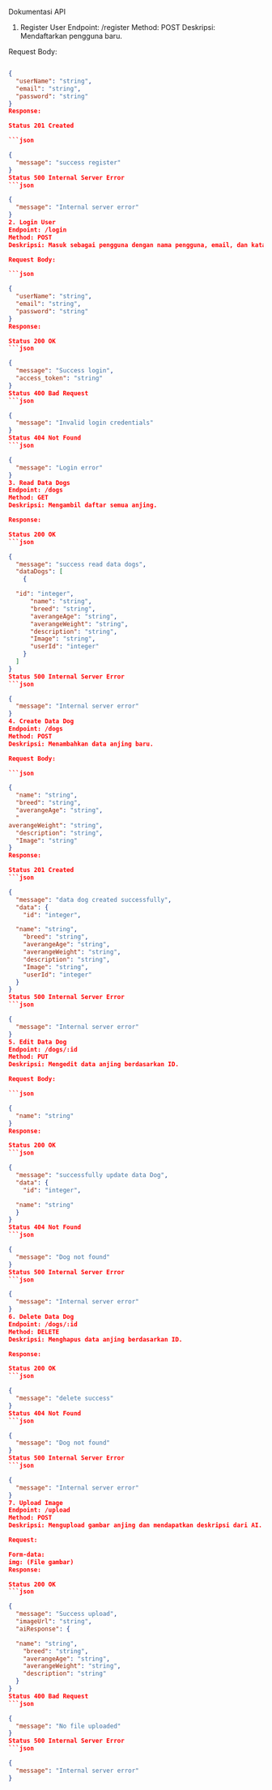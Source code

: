 Dokumentasi API

1. Register User
   Endpoint: /register
   Method: POST
   Deskripsi: Mendaftarkan pengguna baru.

Request Body:

````json

{
  "userName": "string",
  "email": "string",
  "password": "string"
}
Response:

Status 201 Created

```json

{
  "message": "success register"
}
Status 500 Internal Server Error
```json

{
  "message": "Internal server error"
}
2. Login User
Endpoint: /login
Method: POST
Deskripsi: Masuk sebagai pengguna dengan nama pengguna, email, dan kata sandi.

Request Body:

```json

{
  "userName": "string",
  "email": "string",
  "password": "string"
}
Response:

Status 200 OK
```json

{
  "message": "Success login",
  "access_token": "string"
}
Status 400 Bad Request
```json

{
  "message": "Invalid login credentials"
}
Status 404 Not Found
```json

{
  "message": "Login error"
}
3. Read Data Dogs
Endpoint: /dogs
Method: GET
Deskripsi: Mengambil daftar semua anjing.

Response:

Status 200 OK
```json

{
  "message": "success read data dogs",
  "dataDogs": [
    {

  "id": "integer",
      "name": "string",
      "breed": "string",
      "averangeAge": "string",
      "averangeWeight": "string",
      "description": "string",
      "Image": "string",
      "userId": "integer"
    }
  ]
}
Status 500 Internal Server Error
```json

{
  "message": "Internal server error"
}
4. Create Data Dog
Endpoint: /dogs
Method: POST
Deskripsi: Menambahkan data anjing baru.

Request Body:

```json

{
  "name": "string",
  "breed": "string",
  "averangeAge": "string",
  "
averangeWeight": "string",
  "description": "string",
  "Image": "string"
}
Response:

Status 201 Created
```json

{
  "message": "data dog created successfully",
  "data": {
    "id": "integer",

  "name": "string",
    "breed": "string",
    "averangeAge": "string",
    "averangeWeight": "string",
    "description": "string",
    "Image": "string",
    "userId": "integer"
  }
}
Status 500 Internal Server Error
```json

{
  "message": "Internal server error"
}
5. Edit Data Dog
Endpoint: /dogs/:id
Method: PUT
Deskripsi: Mengedit data anjing berdasarkan ID.

Request Body:

```json

{
  "name": "string"
}
Response:

Status 200 OK
```json

{
  "message": "successfully update data Dog",
  "data": {
    "id": "integer",

  "name": "string"
  }
}
Status 404 Not Found
```json

{
  "message": "Dog not found"
}
Status 500 Internal Server Error
```json

{
  "message": "Internal server error"
}
6. Delete Data Dog
Endpoint: /dogs/:id
Method: DELETE
Deskripsi: Menghapus data anjing berdasarkan ID.

Response:

Status 200 OK
```json

{
  "message": "delete success"
}
Status 404 Not Found
```json

{
  "message": "Dog not found"
}
Status 500 Internal Server Error
```json

{
  "message": "Internal server error"
}
7. Upload Image
Endpoint: /upload
Method: POST
Deskripsi: Mengupload gambar anjing dan mendapatkan deskripsi dari AI.

Request:

Form-data:
img: (File gambar)
Response:

Status 200 OK
```json

{
  "message": "Success upload",
  "imageUrl": "string",
  "aiResponse": {

  "name": "string",
    "breed": "string",
    "averangeAge": "string",
    "averangeWeight": "string",
    "description": "string"
  }
}
Status 400 Bad Request
```json

{
  "message": "No file uploaded"
}
Status 500 Internal Server Error
```json

{
  "message": "Internal server error"
}
````
